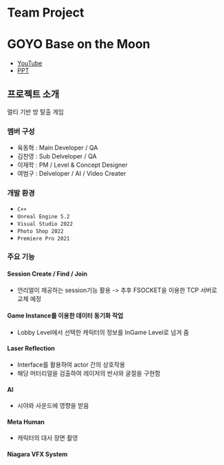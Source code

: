 # Team Project
# GOYO Base on the Moon
- [YouTube](https://youtu.be/xiD04p96tTI?feature=shared)
- [PPT](https://pitch.com/embed/c8171681-0bc9-4358-bc47-825c9b42e1d2/f85780fc-bd37-414e-a218-140ff49f3ee0?controls-mode=chin&share=true)

## 프로젝트 소개
멀티 기반 방 탈출 게임

### 멤버 구성
- 육동혁 : Main Developer / QA
- 김찬영 : Sub Delveloper / QA
- 이재학 : PM / Level & Concept Designer
- 여범구 : Delveloper / AI / Video Creater

### 개발 환경
- `C++`
- `Unreal Engine 5.2`
- `Visual Studio 2022`
- `Photo Shop 2022`
- `Premiere Pro 2021`

### 주요 기능
#### Session Create / Find / Join
- 언리얼이 제공하는 session기능 활용 -> 추후 FSOCKET을 이용한 TCP 서버로 교체 예정

#### Game Instance를 이용한 데이터 동기화 작업
- Lobby Level에서 선택한 캐릭터의 정보를 InGame Level로 넘겨 줌

#### Laser Reflection
- Interface를 활용하여 actor 간의 상호작용
- 해당 머터리얼을 검출하여 레이저의 반사와 굴절을 구현함

#### AI
- 시야와 사운드에 영향을 받음

#### Meta Human
- 캐릭터의 대사 장면 촬영

#### Niagara VFX System 
